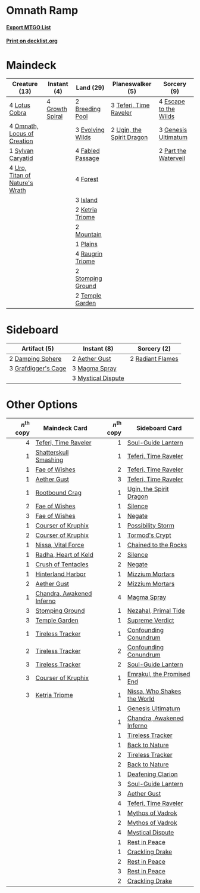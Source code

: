 # Omnath Ramp

#### [Export MTGO List](../collection/Omnath%20Ramp/Omnath%20Ramp.txt)
#### [Print on decklist.org](http://decklist.org/?deckmain=2%09Breeding%20Pool%0A4%09Escape%20to%20the%20Wilds%0A3%09Evolving%20Wilds%0A4%09Fabled%20Passage%0A4%09Forest%0A3%09Genesis%20Ultimatum%0A4%09Growth%20Spiral%0A3%09Island%0A2%09Ketria%20Triome%0A4%09Lotus%20Cobra%0A2%09Mountain%0A4%09Omnath,%20Locus%20of%20Creation%0A2%09Part%20the%20Waterveil%0A1%09Plains%0A4%09Raugrin%20Triome%0A2%09Stomping%20Ground%0A1%09Sylvan%20Caryatid%0A3%09Teferi,%20Time%20Raveler%0A2%09Temple%20Garden%0A2%09Ugin,%20the%20Spirit%20Dragon%0A4%09Uro,%20Titan%20of%20Nature's%20Wrath&deckside=2%09Aether%20Gust%0A2%09Damping%20Sphere%0A3%09Grafdigger's%20Cage%0A3%09Magma%20Spray%0A3%09Mystical%20Dispute%0A2%09Radiant%20Flames)
# Maindeck

|                                              Creature (13)                                              |                                       Instant (4)                                        |                                         Land (29)                                          |                                          Planeswalker (5)                                          |                                          Sorcery (9)                                           |
|---------------------------------------------------------------------------------------------------------|------------------------------------------------------------------------------------------|--------------------------------------------------------------------------------------------|----------------------------------------------------------------------------------------------------|------------------------------------------------------------------------------------------------|
|4 [Lotus Cobra](http://gatherer.wizards.com/Pages/Card/Details.aspx?multiverseid=438740)                 |4 [Growth Spiral](http://gatherer.wizards.com/Pages/Card/Details.aspx?multiverseid=457322)|2 [Breeding Pool](http://gatherer.wizards.com/Pages/Card/Details.aspx?multiverseid=97088)   |3 [Teferi, Time Raveler](http://gatherer.wizards.com/Pages/Card/Details.aspx?multiverseid=461148)   |4 [Escape to the Wilds](http://gatherer.wizards.com/Pages/Card/Details.aspx?multiverseid=473151)|
|4 [Omnath, Locus of Creation](http://gatherer.wizards.com/Pages/Card/Details.aspx?multiverseid=491883)   |                                                                                          |3 [Evolving Wilds](http://gatherer.wizards.com/Pages/Card/Details.aspx?multiverseid=426944) |2 [Ugin, the Spirit Dragon](http://gatherer.wizards.com/Pages/Card/Details.aspx?multiverseid=391948)|3 [Genesis Ultimatum](http://gatherer.wizards.com/Pages/Card/Details.aspx?multiverseid=479709)  |
|1 [Sylvan Caryatid](http://gatherer.wizards.com/Pages/Card/Details.aspx?multiverseid=373624)             |                                                                                          |4 [Fabled Passage](http://gatherer.wizards.com/Pages/Card/Details.aspx?multiverseid=473206) |                                                                                                    |2 [Part the Waterveil](http://gatherer.wizards.com/Pages/Card/Details.aspx?multiverseid=401982) |
|4 [Uro, Titan of Nature's Wrath](http://gatherer.wizards.com/Pages/Card/Details.aspx?multiverseid=476480)|                                                                                          |4 [Forest](http://gatherer.wizards.com/Pages/Card/Details.aspx?multiverseid=439860)         |                                                                                                    |                                                                                                |
|                                                                                                         |                                                                                          |3 [Island](http://gatherer.wizards.com/Pages/Card/Details.aspx?multiverseid=439857)         |                                                                                                    |                                                                                                |
|                                                                                                         |                                                                                          |2 [Ketria Triome](http://gatherer.wizards.com/Pages/Card/Details.aspx?multiverseid=479770)  |                                                                                                    |                                                                                                |
|                                                                                                         |                                                                                          |2 [Mountain](http://gatherer.wizards.com/Pages/Card/Details.aspx?multiverseid=439859)       |                                                                                                    |                                                                                                |
|                                                                                                         |                                                                                          |1 [Plains](http://gatherer.wizards.com/Pages/Card/Details.aspx?multiverseid=439856)         |                                                                                                    |                                                                                                |
|                                                                                                         |                                                                                          |4 [Raugrin Triome](http://gatherer.wizards.com/Pages/Card/Details.aspx?multiverseid=479771) |                                                                                                    |                                                                                                |
|                                                                                                         |                                                                                          |2 [Stomping Ground](http://gatherer.wizards.com/Pages/Card/Details.aspx?multiverseid=405110)|                                                                                                    |                                                                                                |
|                                                                                                         |                                                                                          |2 [Temple Garden](http://gatherer.wizards.com/Pages/Card/Details.aspx?multiverseid=405112)  |                                                                                                    |                                                                                                |


# Sideboard

|                                         Artifact (5)                                         |                                         Instant (8)                                         |                                        Sorcery (2)                                        |
|----------------------------------------------------------------------------------------------|---------------------------------------------------------------------------------------------|-------------------------------------------------------------------------------------------|
|2 [Damping Sphere](http://gatherer.wizards.com/Pages/Card/Details.aspx?multiverseid=443101)   |2 [Aether Gust](http://gatherer.wizards.com/Pages/Card/Details.aspx?multiverseid=466796)     |2 [Radiant Flames](http://gatherer.wizards.com/Pages/Card/Details.aspx?multiverseid=402002)|
|3 [Grafdigger's Cage](http://gatherer.wizards.com/Pages/Card/Details.aspx?multiverseid=278452)|3 [Magma Spray](http://gatherer.wizards.com/Pages/Card/Details.aspx?multiverseid=426843)     |                                                                                           |
|                                                                                              |3 [Mystical Dispute](http://gatherer.wizards.com/Pages/Card/Details.aspx?multiverseid=473020)|                                                                                           |


# Other Options

|*n*<sup>th</sup> copy|                                           Maindeck Card                                            |*n*<sup>th</sup> copy|                                            Sideboard Card                                            |
|--------------------:|----------------------------------------------------------------------------------------------------|--------------------:|------------------------------------------------------------------------------------------------------|
|                    4|[Teferi, Time Raveler](http://gatherer.wizards.com/Pages/Card/Details.aspx?multiverseid=461148)     |                    1|[Soul-Guide Lantern](http://gatherer.wizards.com/Pages/Card/Details.aspx?multiverseid=476488)         |
|                    1|[Shatterskull Smashing](http://gatherer.wizards.com/Pages/Card/Details.aspx?multiverseid=491802)    |                    1|[Teferi, Time Raveler](http://gatherer.wizards.com/Pages/Card/Details.aspx?multiverseid=461148)       |
|                    1|[Fae of Wishes](http://gatherer.wizards.com/Pages/Card/Details.aspx?multiverseid=473006)            |                    2|[Teferi, Time Raveler](http://gatherer.wizards.com/Pages/Card/Details.aspx?multiverseid=461148)       |
|                    1|[Aether Gust](http://gatherer.wizards.com/Pages/Card/Details.aspx?multiverseid=466796)              |                    3|[Teferi, Time Raveler](http://gatherer.wizards.com/Pages/Card/Details.aspx?multiverseid=461148)       |
|                    1|[Rootbound Crag](http://gatherer.wizards.com/Pages/Card/Details.aspx?multiverseid=420934)           |                    1|[Ugin, the Spirit Dragon](http://gatherer.wizards.com/Pages/Card/Details.aspx?multiverseid=391948)    |
|                    2|[Fae of Wishes](http://gatherer.wizards.com/Pages/Card/Details.aspx?multiverseid=473006)            |                    1|[Silence](http://gatherer.wizards.com/Pages/Card/Details.aspx?multiverseid=191083)                    |
|                    3|[Fae of Wishes](http://gatherer.wizards.com/Pages/Card/Details.aspx?multiverseid=473006)            |                    1|[Negate](http://gatherer.wizards.com/Pages/Card/Details.aspx?multiverseid=423707)                     |
|                    1|[Courser of Kruphix](http://gatherer.wizards.com/Pages/Card/Details.aspx?multiverseid=442153)       |                    1|[Possibility Storm](http://gatherer.wizards.com/Pages/Card/Details.aspx?multiverseid=369013)          |
|                    2|[Courser of Kruphix](http://gatherer.wizards.com/Pages/Card/Details.aspx?multiverseid=442153)       |                    1|[Tormod's Crypt](http://gatherer.wizards.com/Pages/Card/Details.aspx?multiverseid=389723)             |
|                    1|[Nissa, Vital Force](http://gatherer.wizards.com/Pages/Card/Details.aspx?multiverseid=417736)       |                    1|[Chained to the Rocks](http://gatherer.wizards.com/Pages/Card/Details.aspx?multiverseid=373521)       |
|                    1|[Radha, Heart of Keld](http://gatherer.wizards.com/Pages/Card/Details.aspx?multiverseid=485547)     |                    2|[Silence](http://gatherer.wizards.com/Pages/Card/Details.aspx?multiverseid=191083)                    |
|                    1|[Crush of Tentacles](http://gatherer.wizards.com/Pages/Card/Details.aspx?multiverseid=407563)       |                    2|[Negate](http://gatherer.wizards.com/Pages/Card/Details.aspx?multiverseid=423707)                     |
|                    1|[Hinterland Harbor](http://gatherer.wizards.com/Pages/Card/Details.aspx?multiverseid=443128)        |                    1|[Mizzium Mortars](http://gatherer.wizards.com/Pages/Card/Details.aspx?multiverseid=405302)            |
|                    2|[Aether Gust](http://gatherer.wizards.com/Pages/Card/Details.aspx?multiverseid=466796)              |                    2|[Mizzium Mortars](http://gatherer.wizards.com/Pages/Card/Details.aspx?multiverseid=405302)            |
|                    1|[Chandra, Awakened Inferno](http://gatherer.wizards.com/Pages/Card/Details.aspx?multiverseid=466881)|                    4|[Magma Spray](http://gatherer.wizards.com/Pages/Card/Details.aspx?multiverseid=426843)                |
|                    3|[Stomping Ground](http://gatherer.wizards.com/Pages/Card/Details.aspx?multiverseid=405110)          |                    1|[Nezahal, Primal Tide](http://gatherer.wizards.com/Pages/Card/Details.aspx?multiverseid=439702)       |
|                    3|[Temple Garden](http://gatherer.wizards.com/Pages/Card/Details.aspx?multiverseid=405112)            |                    1|[Supreme Verdict](http://gatherer.wizards.com/Pages/Card/Details.aspx?multiverseid=438776)            |
|                    1|[Tireless Tracker](http://gatherer.wizards.com/Pages/Card/Details.aspx?multiverseid=409997)         |                    1|[Confounding Conundrum](http://gatherer.wizards.com/Pages/Card/Details.aspx?multiverseid=495607)      |
|                    2|[Tireless Tracker](http://gatherer.wizards.com/Pages/Card/Details.aspx?multiverseid=409997)         |                    2|[Confounding Conundrum](http://gatherer.wizards.com/Pages/Card/Details.aspx?multiverseid=495607)      |
|                    3|[Tireless Tracker](http://gatherer.wizards.com/Pages/Card/Details.aspx?multiverseid=409997)         |                    2|[Soul-Guide Lantern](http://gatherer.wizards.com/Pages/Card/Details.aspx?multiverseid=476488)         |
|                    3|[Courser of Kruphix](http://gatherer.wizards.com/Pages/Card/Details.aspx?multiverseid=442153)       |                    1|[Emrakul, the Promised End](http://gatherer.wizards.com/Pages/Card/Details.aspx?multiverseid=414295)  |
|                    3|[Ketria Triome](http://gatherer.wizards.com/Pages/Card/Details.aspx?multiverseid=479770)            |                    1|[Nissa, Who Shakes the World](http://gatherer.wizards.com/Pages/Card/Details.aspx?multiverseid=461096)|
|                     |                                                                                                    |                    1|[Genesis Ultimatum](http://gatherer.wizards.com/Pages/Card/Details.aspx?multiverseid=479709)          |
|                     |                                                                                                    |                    1|[Chandra, Awakened Inferno](http://gatherer.wizards.com/Pages/Card/Details.aspx?multiverseid=466881)  |
|                     |                                                                                                    |                    1|[Tireless Tracker](http://gatherer.wizards.com/Pages/Card/Details.aspx?multiverseid=409997)           |
|                     |                                                                                                    |                    1|[Back to Nature](http://gatherer.wizards.com/Pages/Card/Details.aspx?multiverseid=208284)             |
|                     |                                                                                                    |                    2|[Tireless Tracker](http://gatherer.wizards.com/Pages/Card/Details.aspx?multiverseid=409997)           |
|                     |                                                                                                    |                    2|[Back to Nature](http://gatherer.wizards.com/Pages/Card/Details.aspx?multiverseid=208284)             |
|                     |                                                                                                    |                    1|[Deafening Clarion](http://gatherer.wizards.com/Pages/Card/Details.aspx?multiverseid=452915)          |
|                     |                                                                                                    |                    3|[Soul-Guide Lantern](http://gatherer.wizards.com/Pages/Card/Details.aspx?multiverseid=476488)         |
|                     |                                                                                                    |                    3|[Aether Gust](http://gatherer.wizards.com/Pages/Card/Details.aspx?multiverseid=466796)                |
|                     |                                                                                                    |                    4|[Teferi, Time Raveler](http://gatherer.wizards.com/Pages/Card/Details.aspx?multiverseid=461148)       |
|                     |                                                                                                    |                    1|[Mythos of Vadrok](http://gatherer.wizards.com/Pages/Card/Details.aspx?multiverseid=479647)           |
|                     |                                                                                                    |                    2|[Mythos of Vadrok](http://gatherer.wizards.com/Pages/Card/Details.aspx?multiverseid=479647)           |
|                     |                                                                                                    |                    4|[Mystical Dispute](http://gatherer.wizards.com/Pages/Card/Details.aspx?multiverseid=473020)           |
|                     |                                                                                                    |                    1|[Rest in Peace](http://gatherer.wizards.com/Pages/Card/Details.aspx?multiverseid=442021)              |
|                     |                                                                                                    |                    1|[Crackling Drake](http://gatherer.wizards.com/Pages/Card/Details.aspx?multiverseid=452913)            |
|                     |                                                                                                    |                    2|[Rest in Peace](http://gatherer.wizards.com/Pages/Card/Details.aspx?multiverseid=442021)              |
|                     |                                                                                                    |                    3|[Rest in Peace](http://gatherer.wizards.com/Pages/Card/Details.aspx?multiverseid=442021)              |
|                     |                                                                                                    |                    2|[Crackling Drake](http://gatherer.wizards.com/Pages/Card/Details.aspx?multiverseid=452913)            |

